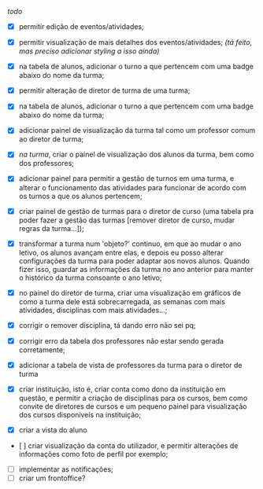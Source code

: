 *todo*
- [X] permitir edição de eventos/atividades;
- [X] permitir visualização de mais detalhes dos eventos/atividades; _(tá feito, mas preciso adicionar styling a isso ainda)_
- [X] na tabela de alunos, adicionar o turno a que pertencem com uma badge abaixo do nome da turma;
- [X] permitir alteração de diretor de turma de uma turma;
- [X] na tabela de alunos, adicionar o turno a que pertencem com uma badge abaixo do nome da turma;
- [X] adicionar painel de visualização da turma tal como um professor comum ao diretor de turma;
- [X] *na turma*, criar o painel de visualização dos alunos da turma, bem como dos professores; 
- [X] adicionar painel para permitir a gestão de turnos em uma turma, e alterar o funcionamento das atividades para funcionar de acordo com os turnos a que os alunos pertencem; 
- [X] criar painel de gestão de turmas para o diretor de curso (uma tabela pra poder fazer a gestão das turmas [remover diretor de curso, mudar regras da turma...]); <!-- quase completo -->
- [X] transformar a turma num 'objeto?' continuo, em que ao mudar o ano letivo, os alunos avançam entre elas, e depois eu posso alterar configurações da turma para poder adaptar aos novos alunos. Quando fizer isso, guardar as informações da turma no ano anterior para manter o histórico da turma consoante o ano letivo; <!-- chato --> <!-- aqui o que falta é: criar um painel de vista para as turmas, mas isso estou tratando agora enquanto crio o dashboard do dt, ou seja, após concluir isso, posso dar display dessa informação para o diretor de curso ver. Depois posso aplicar o mesmo (ou semelhante) para as turmas antigas -->

- [X] no painel do diretor de turma, criar uma visualização em gráficos de como a turma dele está sobrecarregada, as semanas com mais atividades, disciplinas com mais atividades...; <!-- meio chato também -->
- [X] corrigir o remover disciplina, tá dando erro não sei pq;
- [X] corrigir erro da tabela dos professores não estar sendo gerada corretamente;
- [X] adicionar a tabela de vista de professores da turma para o diretor de turma
- [X] criar instituição, isto é, criar conta como dono da instituição em questão, e permitir a criação de disciplinas para os cursos, bem como convite de diretores de cursos e um pequeno painel para visualização dos cursos disponíveis na instituição; <!-- não tão chato -->
- [X] criar a vista do aluno <!-- tranquilo -->
- [ ] criar visualização da conta do utilizador, e permitir alterações de informações como foto de perfil por exemplo; <!-- fácil -->
- [ ] implementar as notificações; <!-- um pouco chato -->
- [ ] criar um frontoffice? <!-- logo se vê -->

<!-- o que estive fazendo até agora foram correções de erros, tenho que:
    
    mostrar ao prof. nuno o presset da api do chatgpt no playground

    perguntar sobre o 'capítulo pra layouts', ver se cabe adicionar por exemplo a questão dos layouts antigos de quando a aplicação ainda era js e tal

    perguntar sobre desenvolvimentos futuros

    perguntar sobre como abordar a mudança das tecnologias usadas na aplicação

 -->


